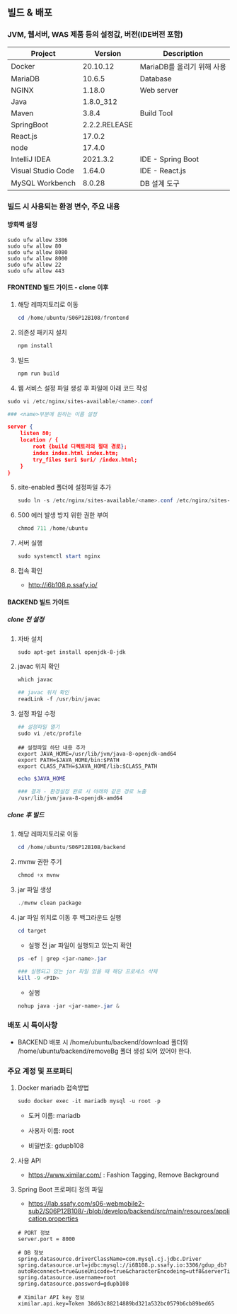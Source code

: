 ## 빌드 & 배포

### JVM, 웹서버, WAS 제품 등의 설정값, 버전(IDE버전 포함)

| Project            | Version       | Description                |
| ------------------ | ------------- | -------------------------- |
| Docker             | 20.10.12      | MariaDB를 올리기 위해 사용 |
| MariaDB            | 10.6.5        | Database                   |
| NGINX              | 1.18.0        | Web server                 |
| Java               | 1.8.0_312     |                            |
| Maven              | 3.8.4         | Build Tool                 |
| SpringBoot         | 2.2.2.RELEASE |                            |
| React.js           | 17.0.2        |                            |
| node               | 17.4.0        |                            |
| IntelliJ IDEA      | 2021.3.2      | IDE - Spring Boot          |
| Visual Studio Code | 1.64.0        | IDE - React.js             |
| MySQL Workbench    | 8.0.28        | DB 설계 도구               |



### 빌드 시 사용되는 환경 변수, 주요 내용

#### 방화벽 설정

```
sudo ufw allow 3306
sudo ufw allow 80
sudo ufw allow 8080
sudo ufw allow 8000
sudo ufw allow 22
sudo ufw allow 443
```



#### FRONTEND 빌드 가이드 - clone 이후

1. 해당 레파지토리로 이동

   ```powershell
   cd /home/ubuntu/S06P12B108/frontend
   ```

2. 의존성 패키지 설치

   ```powershell
   npm install
   ```

3. 빌드

   ```powershell
   npm run build
   ```

4.  웹 서비스 설정 파일 생성 후 파일에 아래 코드 작성

   ```powershell
   sudo vi /etc/nginx/sites-available/<name>.conf
   
   ### <name>부분에 원하는 이름 설정
   ```

   ```json
   server {
       listen 80;
       location / {
           root {build 디렉토리의 절대 경로};
           index index.html index.htm;
           try_files $uri $uri/ /index.html;
       }
   }
   ```

5. site-enabled 폴더에 설정파일 추가

   ```powershell
   sudo ln -s /etc/nginx/sites-available/<name>.conf /etc/nginx/sites-enabled/<name>.conf
   ```

6. 500 에러 발생 방지 위한 권한 부여

   ```powershell
   chmod 711 /home/ubuntu
   ```

7. 서버 실행

   ```powershell
   sudo systemctl start nginx
   ```

8. 접속 확인
   - http://i6b108.p.ssafy.io/



#### BACKEND 빌드 가이드

##### clone 전 설정

1. 자바 설치

   ```powershell
   sudo apt-get install openjdk-8-jdk
   ```

2. javac 위치 확인

   ```powershell
   which javac
   
   ## javac 위치 확인
   readLink -f /usr/bin/javac
   ```

3. 설정 파일 수정

   ```powershell
   ## 설정파일 열기
   sudo vi /etc/profile
   ```

   ```
   ## 설정파일 하단 내용 추가
   export JAVA_HOME=/usr/lib/jvm/java-8-openjdk-amd64
   export PATH=$JAVA_HOME/bin:$PATH
   export CLASS_PATH=$JAVA_HOME/lib:$CLASS_PATH
   ```

   ```powershell
   echo $JAVA_HOME
   
   ### 결과 - 환경설정 완료 시 아래와 같은 경로 노출
   /usr/lib/jvm/java-8-openjdk-amd64
   ```

##### clone 후 빌드

1. 해당 레파지토리로 이동

   ```powershell
   cd /home/ubuntu/S06P12B108/backend
   ```

2. mvnw 권한 주기

   ```powershell
   chmod +x mvnw
   ```

3. jar 파일 생성

   ```powershell
   ./mvnw clean package
   ```

4. jar 파일 위치로 이동 후 백그라운드 실행

   ```powershell
   cd target
   ```

   - 실행 전 jar 파일이 실행되고 있는지 확인

   ```powershell
   ps -ef | grep <jar-name>.jar
   
   ### 실행되고 있는 jar 파일 있을 때 해당 프로세스 삭제
   kill -9 <PID>
   ```

   - 실행

   ```powershell
   nohup java -jar <jar-name>.jar &
   ```

   

### 배포 시 특이사항

- BACKEND 배포 시 /home/ubuntu/backend/download 폴더와 /home/ubuntu/backend/removeBg 폴더 생성 되어 있어야 한다.

  

### 주요 계정 및 프로퍼티

1. Docker mariadb 접속방법

   ```powershell
   sudo docker exec -it mariadb mysql -u root -p
   ```

   - 도커 이름: mariadb

   - 사용자 이름: root

   - 비밀번호: gdupb108

2. 사용 API

   -  https://www.ximilar.com/ : Fashion Tagging, Remove Background

3. Spring Boot 프로퍼티 정의 파일

   - https://lab.ssafy.com/s06-webmobile2-sub2/S06P12B108/-/blob/develop/backend/src/main/resources/application.properties

   ```properties
   # PORT 정보
   server.port = 8000
   
   # DB 정보
   spring.datasource.driverClassName=com.mysql.cj.jdbc.Driver
   spring.datasource.url=jdbc:mysql://i6B108.p.ssafy.io:3306/gdup_db?autoReconnect=true&useUnicode=true&characterEncodeing=utf8&serverTimezone=Asia/Seoul
   spring.datasource.username=root
   spring.datasource.password=gdupb108
   
   # Ximilar API key 정보
   ximilar.api.key=Token 38d63c88214889bd321a532bc0579b6cb89bed65
   ```

   